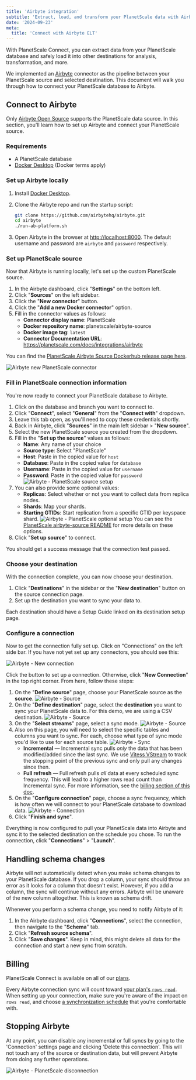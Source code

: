 ```yaml
---
title: 'Airbyte integration'
subtitle: 'Extract, load, and transform your PlanetScale data with Airbyte.'
date: '2024-09-23'
meta:
  title: 'Connect with Airbyte ELT'
---
```


With PlanetScale Connect, you can extract data from your PlanetScale database and safely load it into other destinations for analysis, transformation, and more.

We implemented an [Airbyte](https://airbyte.com/) connector as the pipeline between your PlanetScale source and selected destination. This document will walk you through how to connect your PlanetScale database to Airbyte.

## Connect to Airbyte

Only [Airbyte Open Source](https://docs.airbyte.com/quickstart/deploy-airbyte) supports the PlanetScale data source. In this section, you'll learn how to set up Airbyte and connect your PlanetScale source.

### Requirements

- A PlanetScale database
- [Docker Desktop](https://www.docker.com/products/docker-desktop/) (Docker terms apply)

### Set up Airbyte locally

1. Install [Docker Desktop](https://www.docker.com/products/docker-desktop/).
2. Clone the Airbyte repo and run the startup script:

   ```bash
   git clone https://github.com/airbytehq/airbyte.git
   cd airbyte
   ./run-ab-platform.sh
   ```

3. Open Airbyte in the browser at [http://localhost:8000](http://localhost:8000).
   The default username and password are `airbyte` and `password` respectively.

### Set up PlanetScale source

Now that Airbyte is running locally, let's set up the custom PlanetScale source.

1. In the Airbyte dashboard, click "**Settings**" on the bottom left.
2. Click "**Sources**" on the left sidebar.
3. Click the "**New connector**" button.
4. Click the "**Add a new Docker connector**" option.
5. Fill in the connector values as follows:
   - **Connector display name**: PlanetScale
   - **Docker repository name**: planetscale/airbyte-source
   - **Docker image tag**: `latest`
   - **Connector Documentation URL**: https://planetscale.com/docs/integrations/airbyte

You can find the [PlanetScale Airbyte Source Dockerhub release page here](https://hub.docker.com/r/planetscale/airbyte-source).

![Airbyte new PlanetScale connector](/assets/docs/integrations/airbyte/modal.png)

### Fill in PlanetScale connection information

You're now ready to connect your PlanetScale database to Airbyte.

1. Click on the database and branch you want to connect to.
2. Click "**Connect**", select "**General**" from the "**Connect with**" dropdown.
3. Leave this tab open, as you'll need to copy these credentials shortly.
4. Back in Airbyte, click "**Sources**" in the main left sidebar > "**New source**".
5. Select the new PlanetScale source you created from the dropdown.
6. Fill in the "**Set up the source**" values as follows:
   - **Name**: Any name of your choice
   - **Source type**: Select "PlanetScale"
   - **Host**: Paste in the copied value for `host`
   - **Database**: Paste in the copied value for `database`
   - **Username**: Paste in the copied value for `username`
   - **Password**: Paste in the copied value for `password`
     ![Airbyte - PlanetScale source setup](/assets/docs/integrations/airbyte/db-info.png)
7. You can also provide some optional values:
   - **Replicas**: Select whether or not you want to collect data from replica nodes.
   - **Shards**: Map your shards.
   - **Starting GTIDs**: Start replication from a specific GTID per keyspace shard.
     ![Airbyte - PlanetScale optional setup](/assets/docs/integrations/airbyte/optional.png)
     You can see the [PlanetScale airbyte-source README](https://github.com/planetscale/airbyte-source/blob/main/README.md) for more details on these options.
8. Click "**Set up source**" to connect.

You should get a success message that the connection test passed.

### Choose your destination

With the connection complete, you can now choose your destination.

1. Click "**Destinations**" in the sidebar or the "**New destination**" button on the source connection page.
2. Set up the destination you want to sync your data to.

Each destination should have a Setup Guide linked on its destination setup page.

### Configure a connection

Now to get the connection fully set up.
Click on "Connections" on the left side bar.
If you have not yet set up any connectors, you should see this:

![Airbyte - New connection](/assets/docs/integrations/airbyte/create.png)

Click the button to set up a connection.
Otherwise, click "**New Connection**" in the top right corner.
From here, follow these steps:

1. On the "**Define source**" page, choose your PlanetScale source as the **source**.
   ![Airbyte - Source](/assets/docs/integrations/airbyte/source.png)
2. On the "**Define destination**" page, select the **destination** you want to sync your PlanetScale data to.
   For this demo, we are using a CSV destination.
   ![Airbyte - Source](/assets/docs/integrations/airbyte/destination.png)
3. On the "**Select streams**" page, select a sync mode.
   ![Airbyte - Source](/assets/docs/integrations/airbyte/streams.png)
4. Also on this page, you will need to select the specific tables and columns you want to sync. For each, choose what type of sync mode you'd like to use for each source table.
   ![Airbyte - Sync](/assets/docs/integrations/airbyte/sync.png)
   - **Incremental** — Incremental sync pulls _only_ the data that has been modified/added since the last sync. We use [Vitess VStream](https://vitess.io/docs/concepts/vstream/) to track the stopping point of the previous sync and only pull any changes since then.
   - **Full refresh** — Full refresh pulls _all_ data at every scheduled sync frequency. This will lead to a higher rows read count than Incremental sync. For more information, see the [billing section of this doc](#billing).
5. On the "**Configure connection**" page, choose a sync frequency, which is how often we will connect to your PlanetScale database to download data.
   ![Airbyte - Connection ](/assets/docs/integrations/airbyte/connection.png)
6. Click "**Finish and sync**".

Everything is now configured to pull your PlanetScale data into Airbyte and sync it to the selected destination on the schedule you chose. To run the connection, click "**Connections**" > "**Launch**".

## Handling schema changes

Airbyte will not automatically detect when you make schema changes to your PlanetScale database. If you drop a column, your sync should throw an error as it looks for a column that doesn't exist. However, if you add a column, the sync will continue without any errors. Airbyte will be unaware of the new column altogether. This is known as schema drift.

Whenever you perform a schema change, you need to notify Airbyte of it:

1. In the Airbyte dashboard, click "**Connections**", select the connection, then navigate to the "**Schema**" tab.
2. Click "**Refresh source schema**".
3. Click "**Save changes**". Keep in mind, this might delete all data for the connection and start a new sync from scratch.

## Billing

PlanetScale Connect is available on all of our [plans](/docs/concepts/billing#planetscale-plans).

Every Airbyte connection sync will count toward [your plan's `rows read`](/docs/concepts/billing#planetscale-plans). When setting up your connection, make sure you're aware of the impact on `rows read`, and choose [a synchronization schedule](#choose-your-sync-frequency) that you're comfortable with.

## Stopping Airbyte

At any point, you can disable any incremental or full syncs by going to the 'Connection' settings page and clicking 'Delete this connection'. This will not touch any of the source or destination data, but will prevent Airbyte from doing any further operations.

![Airbyte - PlanetScale disconnection](/assets/docs/integrations/airbyte/delete.png)
